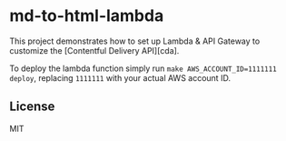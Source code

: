 # md-to-html-lambda

This project demonstrates how to set up Lambda & API Gateway to customize the
[Contentful Delivery API][cda].

To deploy the lambda function simply run `make AWS_ACCOUNT_ID=1111111 deploy`,
replacing `1111111` with your actual AWS account ID.

## License

MIT
